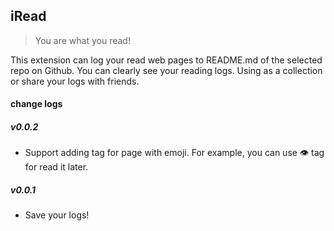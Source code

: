 ## iRead

> You are what you read! 

This extension can log your read web pages to README.md of the selected repo on Github.
You can clearly see your reading logs. Using as a collection or share your logs with friends.




#### change logs
##### v0.0.2

- Support adding tag for page with emoji. For example, you can use :eye: tag for read it later.

##### v0.0.1 

- Save your logs!
